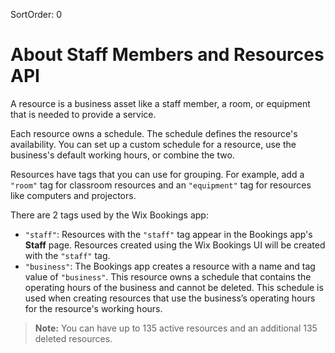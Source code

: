 SortOrder: 0
# About Staff Members and Resources API

A resource is a business asset like a staff member, a room, or equipment that is needed to provide a service.

Each resource owns a schedule. The schedule defines the resource's availability. You can set up a custom schedule for a resource, use the business's default working hours, or combine the two.

Resources have tags that you can use for grouping. For example, add a `"room"` tag for classroom resources and an `"equipment"` tag for resources like computers and projectors.

There are 2 tags used by the Wix Bookings app:
  + `"staff"`: Resources with the `"staff"` tag appear in the Bookings app's **Staff** page. Resources created using the Wix Bookings UI will be created with the `"staff"` tag.
  + `"business"`: The Bookings app creates a resource with a name and tag value of `"business"`. This resource owns a schedule that contains the operating hours of the business and cannot be deleted. This schedule is used when creating resources that use the business’s operating hours for the resource's working hours.
 
>**Note:** 
>You can have up to 135 active resources and an additional 135 deleted resources.
